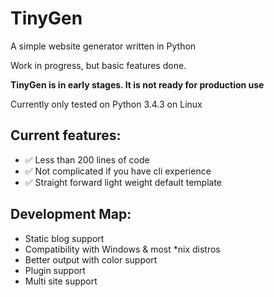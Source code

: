 # TinyGen

A simple website generator written in Python

Work in progress, but basic features done.

**TinyGen is in early stages. It is not ready for production use**

Currently only tested on Python 3.4.3 on Linux

## Current features:
* ✅ Less than 200 lines of code
* ✅ Not complicated if you have cli experience
* ✅ Straight forward light weight default template

## Development Map:

* Static blog support
* Compatibility with Windows & most *nix distros
* Better output with color support
* Plugin support
* Multi site support
